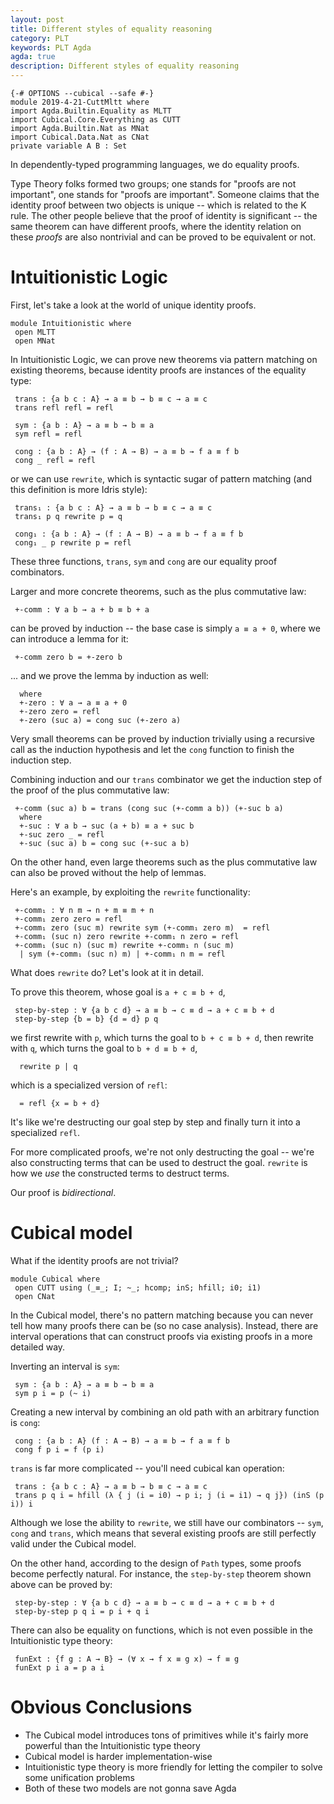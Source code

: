 ```yaml
---
layout: post
title: Different styles of equality reasoning
category: PLT
keywords: PLT Agda
agda: true
description: Different styles of equality reasoning
---
```


```
{-# OPTIONS --cubical --safe #-}
module 2019-4-21-CuttMltt where
import Agda.Builtin.Equality as MLTT
import Cubical.Core.Everything as CUTT
import Agda.Builtin.Nat as MNat
import Cubical.Data.Nat as CNat
private variable A B : Set
```

In dependently-typed programming languages, we do equality proofs.

Type Theory folks formed two groups; one stands for "proofs are not important",
one stands for "proofs are important".
Someone claims that the identity proof between two objects is unique -- which
is related to the K rule.
The other people believe that the proof of identity is significant -- the same
theorem can
have different proofs, where the identity relation on these *proofs* are also
nontrivial and can be proved to be equivalent or not.

# Intuitionistic Logic

First, let's take a look at the world of unique identity proofs.

```
module Intuitionistic where
 open MLTT
 open MNat
```

In Intuitionistic Logic, we can prove new theorems via pattern matching on existing theorems,
because identity proofs are instances of the equality type:

```
 trans : {a b c : A} → a ≡ b → b ≡ c → a ≡ c
 trans refl refl = refl

 sym : {a b : A} → a ≡ b → b ≡ a
 sym refl = refl

 cong : {a b : A} → (f : A → B) → a ≡ b → f a ≡ f b
 cong _ refl = refl
```

or we can use `rewrite`, which is syntactic sugar of pattern matching
(and this definition is more Idris style):

```
 trans₁ : {a b c : A} → a ≡ b → b ≡ c → a ≡ c
 trans₁ p q rewrite p = q

 cong₁ : {a b : A} → (f : A → B) → a ≡ b → f a ≡ f b
 cong₁ _ p rewrite p = refl
```

These three functions, `trans`, `sym` and `cong` are our equality proof
combinators.

Larger and more concrete theorems, such as the plus commutative law:

```
 +-comm : ∀ a b → a + b ≡ b + a
```

can be proved by induction -- the base case is simply `a ≡ a + 0`,
where we can introduce a lemma for it:

```
 +-comm zero b = +-zero b
```

... and we prove the lemma by induction as well:

```
  where
  +-zero : ∀ a → a ≡ a + 0
  +-zero zero = refl
  +-zero (suc a) = cong suc (+-zero a)
```

Very small theorems can be proved by induction trivially using
a recursive call as the induction hypothesis and let the `cong`
function to finish the induction step.

Combining induction and our `trans` combinator we get the induction
step of the proof of the plus commutative law:

```
 +-comm (suc a) b = trans (cong suc (+-comm a b)) (+-suc b a)
  where
  +-suc : ∀ a b → suc (a + b) ≡ a + suc b
  +-suc zero _ = refl
  +-suc (suc a) b = cong suc (+-suc a b)
```

On the other hand, even large theorems such as the plus commutative law
can also be proved without the help of lemmas.

Here's an example, by exploiting the `rewrite` functionality:

```
 +-comm₁ : ∀ n m → n + m ≡ m + n
 +-comm₁ zero zero = refl
 +-comm₁ zero (suc m) rewrite sym (+-comm₁ zero m)  = refl
 +-comm₁ (suc n) zero rewrite +-comm₁ n zero = refl
 +-comm₁ (suc n) (suc m) rewrite +-comm₁ n (suc m)
  | sym (+-comm₁ (suc n) m) | +-comm₁ n m = refl
```

What does `rewrite` do?
Let's look at it in detail.

To prove this theorem, whose goal is `a + c ≡ b + d`,

```
 step-by-step : ∀ {a b c d} → a ≡ b → c ≡ d → a + c ≡ b + d
 step-by-step {b = b} {d = d} p q
```

we first rewrite with `p`, which turns the goal to `b + c ≡ b + d`,
then rewrite with `q`, which turns the goal to `b + d ≡ b + d`,

```
  rewrite p | q
```

which is a specialized version of `refl`:

```
  = refl {x = b + d}
```

It's like we're destructing our goal step by step and finally turn it into a specialized `refl`.

For more complicated proofs, we're not only destructing the goal -- we're also constructing
terms that can be used to destruct the goal.
`rewrite` is how we *use* the constructed terms to destruct terms.

Our proof is *bidirectional*.

# Cubical model

What if the identity proofs are not trivial?

```
module Cubical where
 open CUTT using (_≡_; I; ~_; hcomp; inS; hfill; i0; i1)
 open CNat
```

In the Cubical model, there's no pattern matching because you can never tell
how many proofs there can be (so no case analysis).
Instead, there are interval operations that can construct proofs via existing proofs
in a more detailed way.

Inverting an interval is `sym`:

```
 sym : {a b : A} → a ≡ b → b ≡ a
 sym p i = p (~ i)
```

Creating a new interval by combining an old path with an arbitrary function
is `cong`:

```
 cong : {a b : A} (f : A → B) → a ≡ b → f a ≡ f b
 cong f p i = f (p i)
```

`trans` is far more complicated -- you'll need cubical kan operation:

```
 trans : {a b c : A} → a ≡ b → b ≡ c → a ≡ c
 trans p q i = hfill (λ { j (i = i0) → p i; j (i = i1) → q j}) (inS (p i)) i
```

Although we lose the ability to `rewrite`, we still have our combinators -- `sym`, `cong` and `trans`,
which means that several existing proofs are still perfectly valid under the Cubical model.

On the other hand, according to the design of `Path` types, some proofs become perfectly
natural. For instance, the `step-by-step` theorem shown above can be proved by:

```
 step-by-step : ∀ {a b c d} → a ≡ b → c ≡ d → a + c ≡ b + d
 step-by-step p q i = p i + q i
```

There can also be equality on functions, which is not even possible in the
Intuitionistic type theory:

```
 funExt : {f g : A → B} → (∀ x → f x ≡ g x) → f ≡ g
 funExt p i a = p a i
```

# Obvious Conclusions

+ The Cubical model introduces tons of primitives while it's fairly more powerful
  than the Intuitionistic type theory
+ Cubical model is harder implementation-wise
+ Intuitionistic type theory is more friendly for letting the compiler to solve some
  unification problems
+ Both of these two models are not gonna save Agda
